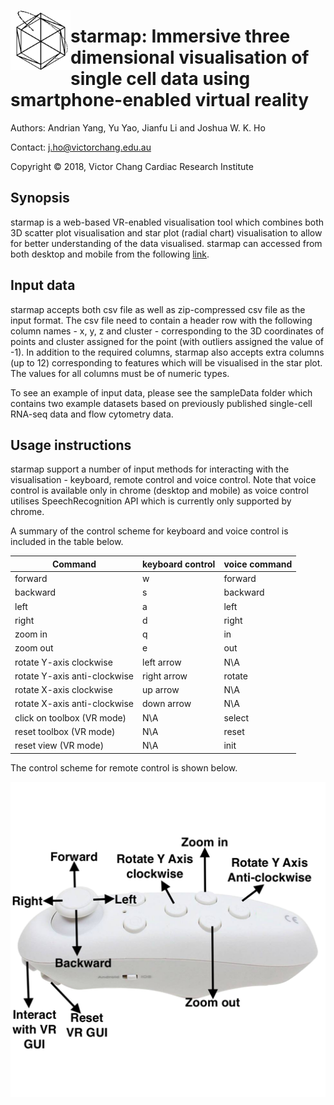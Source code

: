 <a href="url"><img src="QRcodeAndLogo/logo.png" align="left" height="96" alt="starmap"></a>
# starmap: Immersive three dimensional visualisation of single cell data using smartphone-enabled virtual reality

Authors: Andrian Yang, Yu Yao, Jianfu Li and Joshua W. K. Ho

Contact: j.ho@victorchang.edu.au

Copyright © 2018, Victor Chang Cardiac Research Institute

## Synopsis

starmap is a web-based VR-enabled visualisation tool which combines both 3D scatter plot visualisation and star plot (radial chart) visualisation to allow for better understanding of the data visualised. starmap can accessed from both desktop and mobile from the following [link](https://vccri.github.io/starmap/).

## Input data

starmap accepts both csv file as well as zip-compressed csv file as the input format. The csv file need to contain a header row with the following column names - x, y, z and cluster - corresponding to the 3D coordinates of points and cluster assigned for the point (with outliers assigned the value of -1). In addition to the required columns, starmap also accepts extra columns (up to 12) corresponding to features which will be visualised in the star plot. The values for all columns must be of numeric types.

To see an example of input data, please see the sampleData folder which contains two example datasets based on previously published single-cell RNA-seq data and flow cytometry data.

## Usage instructions

starmap support a number of input methods for interacting with the visualisation - keyboard, remote control and voice control. Note that voice control is available only in chrome (desktop and mobile) as voice control utilises SpeechRecognition API which is currently only supported by chrome.

A summary of the control scheme for keyboard and voice control is included in the table below.

| Command | keyboard control | voice command |
| ------- | ---------------- | ------------- |
| forward | w | forward |
| backward | s | backward |
| left | a | left |
| right | d | right |
| zoom in | q | in |
| zoom out | e | out | 
| rotate Y-axis clockwise | left arrow | N\A |
| rotate Y-axis anti-clockwise | right arrow | rotate |
| rotate X-axis clockwise | up arrow | N\A |
| rotate X-axis anti-clockwise | down arrow | N\A |
| click on toolbox (VR mode) | N\A | select |
| reset toolbox (VR mode) | N\A | reset |
| reset view (VR mode) | N\A | init |

The control scheme for remote control is shown below.

<a href="url"><img src="image/gamepad.png" align="left" alt="control scheme for remote control"></a>
